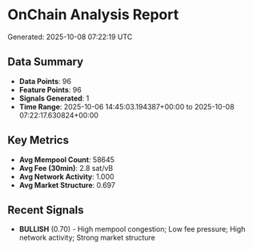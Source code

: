 # OnChain Analysis Report
Generated: 2025-10-08 07:22:19 UTC

## Data Summary
- **Data Points**: 96
- **Feature Points**: 96
- **Signals Generated**: 1
- **Time Range**: 2025-10-06 14:45:03.194387+00:00 to 2025-10-08 07:22:17.630824+00:00

## Key Metrics
- **Avg Mempool Count**: 58645
- **Avg Fee (30min)**: 2.8 sat/vB
- **Avg Network Activity**: 1.000
- **Avg Market Structure**: 0.697

## Recent Signals
- **BULLISH** (0.70) - High mempool congestion; Low fee pressure; High network activity; Strong market structure
